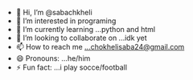 - 👋 Hi, I’m @sabachkheli
- 👀 I’m interested in programing
- 🌱 I’m currently learning ...python and html
- 💞️ I’m looking to collaborate on ...idk yet
- 📫 How to reach me ...chokhelisaba24@gmail.com
- 😄 Pronouns: ...he/him
- ⚡ Fun fact: ...i play socce/football

<!---
sabachkheli/sabachkheli is a ✨ special ✨ repository because its `README.md` (this file) appears on your GitHub profile.
You can click the Preview link to take a look at your changes.
--->
